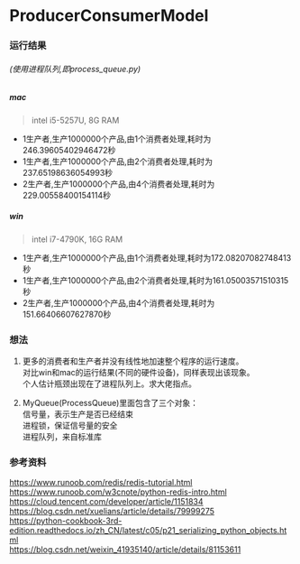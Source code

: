 # ProducerConsumerModel

### 运行结果
###### (使用进程队列,即process_queue.py)
##### mac
> intel i5-5257U, 8G RAM
- 1生产者,生产1000000个产品,由1个消费者处理,耗时为246.39605402946472秒
- 1生产者,生产1000000个产品,由2个消费者处理,耗时为237.65198636054993秒
- 2生产者,生产1000000个产品,由4个消费者处理,耗时为229.00558400154114秒

##### win
> intel i7-4790K, 16G RAM
- 1生产者,生产1000000个产品,由1个消费者处理,耗时为172.08207082748413秒
- 1生产者,生产1000000个产品,由2个消费者处理,耗时为161.05003571510315秒
- 2生产者,生产1000000个产品,由4个消费者处理,耗时为151.66406607627870秒

### 想法
1. 更多的消费者和生产者并没有线性地加速整个程序的运行速度。  
对比win和mac的运行结果(不同的硬件设备)，同样表现出该现象。  
个人估计瓶颈出现在了进程队列上。求大佬指点。

2. MyQueue(ProcessQueue)里面包含了三个对象：  
信号量，表示生产是否已经结束  
进程锁，保证信号量的安全  
进程队列，来自标准库

### 参考资料
https://www.runoob.com/redis/redis-tutorial.html  
https://www.runoob.com/w3cnote/python-redis-intro.html  
https://cloud.tencent.com/developer/article/1151834  
https://blog.csdn.net/xuelians/article/details/79999275  
https://python-cookbook-3rd-edition.readthedocs.io/zh_CN/latest/c05/p21_serializing_python_objects.html  
https://blog.csdn.net/weixin_41935140/article/details/81153611  